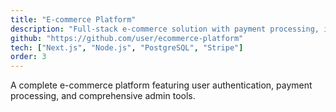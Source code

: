```yaml
---
title: "E-commerce Platform"
description: "Full-stack e-commerce solution with payment processing, inventory management, and admin dashboard."
github: "https://github.com/user/ecommerce-platform"
tech: ["Next.js", "Node.js", "PostgreSQL", "Stripe"]
order: 3
---
```


A complete e-commerce platform featuring user authentication, payment processing, and comprehensive admin tools.
